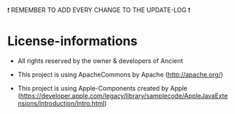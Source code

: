 
:heavy_exclamation_mark: REMEMBER TO ADD EVERY CHANGE TO THE UPDATE-LOG :heavy_exclamation_mark:

# License-informations

- All rights reserved by the owner & developers of Ancient

- This project is using ApacheCommons by Apache (http://apache.org/)

- This project is using Apple-Components created by Apple (https://developer.apple.com/legacy/library/samplecode/AppleJavaExtensions/Introduction/Intro.html)


